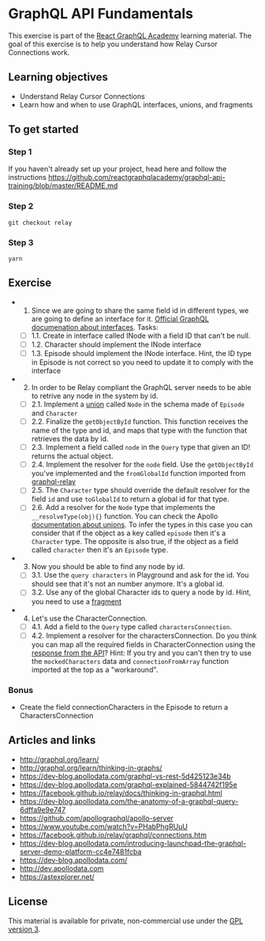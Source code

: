 # GraphQL API Fundamentals

This exercise is part of the [React GraphQL Academy](http://reactgraphql.academy) learning material. The goal of this exercise is to help you understand how Relay Cursor Connections work.

## Learning objectives

- Understand Relay Cursor Connections
- Learn how and when to use GraphQL interfaces, unions, and fragments

## To get started

### Step 1

If you haven't already set up your project, head here and follow the instructions https://github.com/reactgraphqlacademy/graphql-api-training/blob/master/README.md

### Step 2

```console
git checkout relay
```

### Step 3

```console
yarn
```

## Exercise

- 1. Since we are going to share the same field id in different types, we are going to define an interface for it. [Official GraphQL documenation about interfaces](https://graphql.org/learn/schema/#interfaces). Tasks:
  - [ ] 1.1. Create in interface called INode with a field ID that can't be null.
  - [ ] 1.2. Character should implement the INode interface
  - [ ] 1.3. Episode should implement the INode interface. Hint, the ID type in Episode is not correct so you need to update it to comply with the interface
- 2. In order to be Relay compliant the GraphQL server needs to be able to retrive any node in the system by id.
  - [ ] 2.1. Implement a [union](https://graphql.org/learn/schema/#union-types) called `Node` in the schema made of `Episode` and `Character`
  - [ ] 2.2. Finalize the `getObjectById` function. This function receives the name of the type and id, and maps that type with the function that retrieves the data by id.
  - [ ] 2.3. Implement a field called `node` in the `Query` type that given an ID! returns the actual object.
  - [ ] 2.4. Implement the resolver for the `node` field. Use the `getObjectById` you've implemented and the `fromGlobalId` function imported from [graphql-relay](https://github.com/graphql/graphql-relay-js/blob/master/src/node/node.js#L104)
  - [ ] 2.5. The `Character` type should override the default resolver for the field `id` and use `toGlobalId` to return a global id for that type.
  - [ ] 2.6. Add a resolver for the `Node` type that implements the `__resolveType(obj){}` function. You can check the Apollo [documentation about unions](https://www.apollographql.com/docs/apollo-server/features/unions-interfaces/#union-type). To infer the types in this case you can consider that if the object as a key called `episode` then it's a `Character` type. The opposite is also true, if the object as a field called `character` then it's an `Episode` type.
- 3. Now you should be able to find any node by id.
  - [ ] 3.1. Use the `query characters` in Playground and ask for the id. You should see that it's not an number anymore. It's a global id.
  - [ ] 3.2. Use any of the global Character ids to query a node by id. Hint, you need to use a [fragment](https://graphql.org/learn/queries/#inline-fragments)
- 4. Let's use the CharacterConnection.
  - [ ] 4.1. Add a field to the `Query` type called `charactersConnection`.
  - [ ] 4.2. Implement a resolver for the charactersConnection. Do you think you can map all the required fields in CharacterConnection using the [response from the API](https://rickandmortyapi.com/api/character/)? Hint: If you try and you can't then try to use the `mockedCharacters` data and `connectionFromArray` function imported at the top as a "workaround".

### Bonus

- Create the field connectionCharacters in the Episode to return a CharactersConnection

## Articles and links

- http://graphql.org/learn/
- http://graphql.org/learn/thinking-in-graphs/
- https://dev-blog.apollodata.com/graphql-vs-rest-5d425123e34b
- https://dev-blog.apollodata.com/graphql-explained-5844742f195e
- https://facebook.github.io/relay/docs/thinking-in-graphql.html
- https://dev-blog.apollodata.com/the-anatomy-of-a-graphql-query-6dffa9e9e747
- https://github.com/apollographql/apollo-server
- https://www.youtube.com/watch?v=PHabPhgRUuU
- https://facebook.github.io/relay/graphql/connections.htm
- https://dev-blog.apollodata.com/introducing-launchpad-the-graphql-server-demo-platform-cc4e7481fcba
- https://dev-blog.apollodata.com/
- http://dev.apollodata.com
- https://astexplorer.net/

## License

This material is available for private, non-commercial use under the [GPL version 3](http://www.gnu.org/licenses/gpl-3.0-standalone.html).
